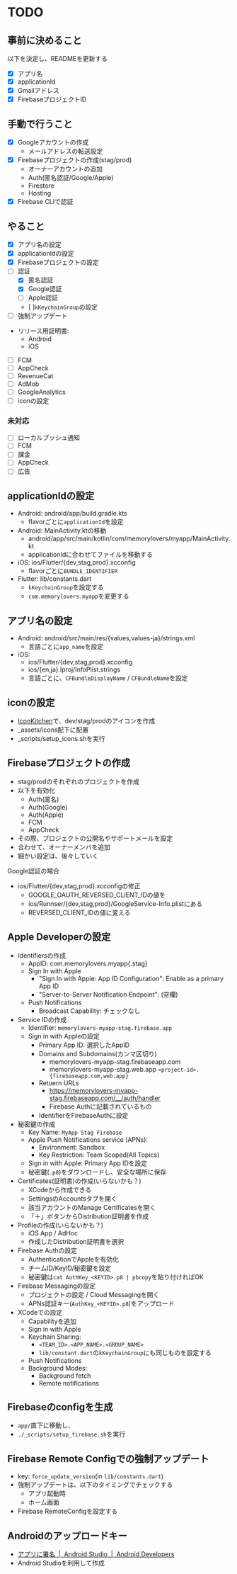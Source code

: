 # TODO

## 事前に決めること

以下を決定し、READMEを更新する

- [x] アプリ名
- [x] applicationId
- [x] Gmailアドレス
- [x] FirebaseプロジェクトID

## 手動で行うこと

- [x] Googleアカウントの作成
  - メールアドレスの転送設定
- [x] Firebaseプロジェクトの作成(stag/prod)
  - オーナーアカウントの追加
  - Auth(匿名認証/Google/Apple)
  - Firestore
  - Hosting
- [x] Firebase CLIで認証

## やること

- [x] アプリ名の設定
- [x] applicationIdの設定
- [x] Firebaseプロジェクトの設定
- [ ] 認証
  - [x] 匿名認証
  - [x] Google認証
  - [ ] Apple認証
  - [ ]`kKeychainGroup`の設定
- [ ] 強制アップデート
- リリース用証明書:
  - Android
  - iOS
- [ ] FCM
- [ ] AppCheck
- [ ] RevenueCat
- [ ] AdMob
- [ ] GoogleAnalytics
- [ ] iconの設定

### 未対応

- [ ] ローカルプッシュ通知
- [ ] FCM
- [ ] 課金
- [ ] AppCheck
- [ ] 広告

## applicationIdの設定

- Android: android/app/build.gradle.kts
  - flavorごとに`applicationId`を設定
- Android: MainActivity.ktの移動
  - android/app/src/main/kotlin/com/memorylovers/myapp/MainActivity.kt
  - applicationIdに合わせてファイルを移動する
- iOS: ios/Flutter/{dev,stag,prod}.xcconfig
  - flavorごとに`BUNDLE_IDENTIFIER`
- Flutter: lib/constants.dart
  - `kKeychainGroup`を設定する
  - `com.memorylovers.myapp`を変更する

## アプリ名の設定

- Android: android/src/main/res/{values,values-ja}/strings.xml
  - 言語ごとに`app_name`を設定
- iOS:
  - ios/Flutter/{dev,stag,prod}.xcconfig
  - ios/{en,ja}.lproj/InfoPlist.strings
  - 言語ごとに、`CFBundleDisplayName` / `CFBundleName`を設定

## iconの設定

- [IconKitchen](https://icon.kitchen/)で、dev/stag/prodのアイコンを作成
- _assets/icons配下に配置
- _scripts/setup_icons.shを実行

## Firebaseプロジェクトの作成

- stag/prodのそれぞれのプロジェクトを作成
- 以下を有効化
  - Auth(匿名)
  - Auth(Google)
  - Auth(Apple)
  - FCM
  - AppCheck
- その際、プロジェクトの公開名やサポートメールを設定
- 合わせて、オーナーメンバを追加
- 細かい設定は、後々していく

Google認証の場合

- ios/Flutter/{dev,stag,prod}.xcconfigの修正
  - GOOGLE_OAUTH_REVERSED_CLIENT_IDの値を  
  - ios/Runnser/{dev,stag,prod}/GoogleService-Info.plistにある
  - REVERSED_CLIENT_IDの値に変える

## Apple Developerの設定

- Identifiersの作成
  - AppID: com.memorylovers.myapp{.stag}
  - Sign In with Apple
    - "Sign In with Apple: App ID Configuration": Enable as a primary App ID
    - "Server-to-Server Notification Endpoint": (空欄)
  - Push Notifications
    - Broadcast Capability: チェックなし
- Service IDの作成
  - Identifier: `memorylovers-myapp-stag.firebase.app`
  - Sign in with Appleの設定
    - Primary App ID: 選択したAppID
    - Domains and Subdomains(カンマ区切り)
      - memorylovers-myapp-stag.firebaseapp.com
      - memorylovers-myapp-stag.web.app
      `<project-id>.{firebaseapp.com,web.app}`
    - Retuern URLs
      - <https://memorylovers-myapp-stag.firebaseapp.com/__/auth/handler>
      - Firebase Authに記載されているもの
    - IdentifierをFirebaseAuthに設定
- 秘密鍵の作成
  - Key Name: `MyApp Stag Firebase`
  - Apple Push Notifications service (APNs):
    - Environment: Sandbox
    - Key Restriction: Team Scoped(All Topics)
  - Sign in with Apple: Primary App IDを設定
  - 秘密鍵(`.p8`)をダウンロードし、安全な場所に保存
- Certificates(証明書)の作成(いらないかも？)
  - XCodeから作成できる
  - SettingsのAccountsタブを開く
  - 該当アカウントのManage Certificatesを開く
  - 「＋」ボタンからDistribution証明書を作成
- Profileの作成(いらないかも？)
  - iOS App / AdHoc
  - 作成したDistribution証明書を選択
- Firebase Authの設定
  - AuthenticationでAppleを有効化
  - チームID/KeyID/秘密鍵を設定
  - 秘密鍵は`cat AuthKey_<KEYID>.p8 | pbcopy`を貼り付ければOK
- Firebase Messagingの設定
  - プロジェクトの設定 / Cloud Messagingを開く
  - APNs認証キー(`AuthKey_<KEYID>.p8`)をアップロード
- XCodeでの設定
  - Capabilityを追加
  - Sign in with Apple
  - Keychain Sharing:
    - `<TEAM_ID>.<APP_NAME>.<GROUP_NAME>`
    - `lib/constant.dart`の`kKeychainGroup`にも同じものを設定する
  - Push Notifications
  - Background Modes:
    - Background fetch
    - Remote notifications

## Firebaseのconfigを生成

- `app/`直下に移動し、
- `./_scripts/setup_firebase.sh`を実行

## Firebase Remote Configでの強制アップデート

- key: `force_update_version`(in `lib/constants.dart`)
- 強制アップデートは、以下のタイミングでチェックする
  - アプリ起動時
  - ホーム画面
- Firebase RemoteConfigを設定する

## Androidのアップロードキー

- [アプリに署名  |  Android Studio  |  Android Developers](https://developer.android.com/studio/publish/app-signing?hl=ja)
- Android Studioを利用して作成
